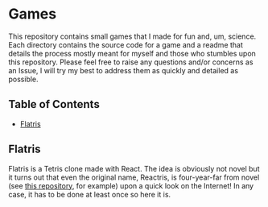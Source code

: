 # Games

This repository contains small games that I made for fun and, um, science.
Each directory contains the source code for a game and a readme that details
the process mostly meant for myself and those who stumbles upon this repository.
Please feel free to raise any questions and/or concerns as an Issue, I will
try my best to address them as quickly and detailed as possible.

## Table of Contents

* [Flatris](#flatris)

## Flatris

Flatris is a Tetris clone made with React. The idea is obviously not novel but
it turns out that even the original name, Reactris, is four-year-far from novel
(see [this repository](https://github.com/jmorrell/reactris), for example) upon
a quick look on the Internet! In any case, it has to be done at least once so
here it is.
